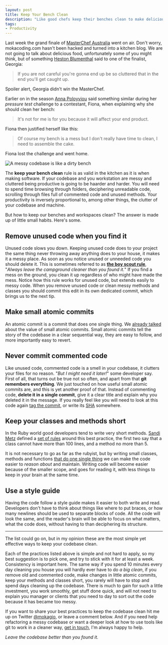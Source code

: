 ```yaml
---
layout: post
title: Keep Your Bench Clean
description: "Like good chefs keep their benches clean to make delicious dishes all day long in the restaurants' kitchens, so good developer keep their codebase clean. It all comes down to little habits, the result of which when summed up together is a tidy, clean and easy to maintain software."
tags:
- Productivity
---
```


Last week the grand finale of [MasterChef Australia](http://tenplay.com.au/channel-ten/masterchef) went on air. Don't worry, mokacoding.com hasn't been hacked and turned into a kitchen blog. We are not going to talk about delicious food, unfortunately some of you might think, but of something [Heston Blumenthal](https://en.wikipedia.org/wiki/Heston_Blumenthal) said to one of the finalist, Georgia:

> If you are not careful you're gonna end up be so cluttered that in the end you'll get caught up.

Spoiler alert, Georgia didn't win the MasterChef.

Earlier on in the season [Anna Poloyviou](http://annapolyviou.com/) said something similar during her _pressure test_ challenge to a contestant, Fiona, when explaining why she should clean her bench:

> It's not for me is for you because it will affect your end product. 

Fiona then justified herself like this:

> Of course my bench is a mess but I don't really have time to clean, I need to assemble the cake.

Fiona lost the challenge and went home.

![A messy codebase is like a dirty bench](https://s3.amazonaws.com/mokacoding/2015-08-04-dirty-bench.png)

The **keep your bench clean** rule is as valid in the kitchen as it is when making software. If your codebase and you workstation are messy and cluttered being productive is going to be haarder and harder. You will need to spend time browsing through folders, deciphering unreadable code, scrolling through files full of commented code and unused methods. Your productivity is inversely proportional to, among other things, the clutter of your codebase and machine.

But how to keep our benches and workspaces clean? The answer is made up of little small habits. Here's some.

## Remove unused code when you find it

Unused code slows you down. Keeping unused code does to your project the same thing never throwing away anything does to your house, it makes it a messy place. As soon as you notice unused or unneeded code you should delete it. This is sometimes referred to as [**the boy scout rule**](http://programmer.97things.oreilly.com/wiki/index.php/The_Boy_Scout_Rule), "_Always leave the campground cleaner than you found it._" If you find a mess on the ground, you clean it up regardless of who might have made the mess. Notice how this rule works for unused code, but extends easily to messy code. When you remove unused code or clean messy methods and classes you should commit this edit in its own dedicated commit, which brings us to the next tip.

## Make small atomic commits

An atomic commit is a commit that does one single thing. We [already talked](https://www.mokacoding.com/blog/5-habits-that-will-make-you-a-better-software-developer/) about the value of small atomic commits. Small atomic commits tell the story of the codebase in a clear sequential way, they are easy to follow, and more importantly easy to revert.

## Never commit commented code

Like unused code, commented code is a smell in your codebase, it clutters your files for no reason. "_But I might need it later!_" some developer say. First of all, that turns out be true not so often, and apart from that **git remembers everything**. We just touched on how useful small atomic commits are, and this is yet another proof of that. Instead of commenting code, **delete it in a single commit**, give it a clear title and explain why you deleted it in the message. If you really feel like you will need to look at this code again [tag the commit](https://git-scm.com/book/en/v2/Git-Basics-Tagging), or write its [SHA](https://schacon.github.io/gitbook/1_the_git_object_model.html) somewhere.

## Keep your classes and methods short

In the Ruby world good developers tend to write very short methods. [Sandi Metz](http://www.sandimetz.com/) defined a [set of rules](https://robots.thoughtbot.com/sandi-metz-rules-for-developers) around this best practice, the first two say that a class cannot have more than 100 lines, and a method no more than 5.

It is not necessary to go as far as the rubyist, but by writing small classes, methods and functions [that do one single thing](https://en.wikipedia.org/wiki/Single_responsibility_principle) we can make the code easier to _reason about_ and maintain. Writing code will become easier because of the smaller scope, and goes for reading it, with less things to keep in your brain at the same time.

## Use a style guide

Having the code follow a style guide makes it easier to both write and read. Developers don't have to think about things like where to put braces, or how many newlines should be used to separate blocks of code. All the code will look the same, and the reader's brain will be able to focus on what matters, what the code does, without having to than deciphering its structure. 

---

The list could go on, but in my opinion these are the most simple yet effective ways to keep your codebase clean.

Each of the practices listed above is simple and not hard to apply, so my best suggestion is to pick one, and try to stick with it for at least a week. Consistency is important here. The same way if you spend 10 minutes every day cleaning you house you will hardly ever have to do _a big clean_, if you remove old and commented code, make changes in little atomic commits, keep your methods and classes short, you rarely will have to stop and spend days cleaning up the codebase. There is much to gain for such a little investment, you work smoothly, get stuff done quick, and will not need to explain you manager or clients that you need to day to sort out the code because it has became too messy. 

If you want to share your best practices to keep the codebase clean hit me up on Twitter [@mokagio](https://twitter.com/mokagio), or leave a comment below. And if you need help refactoring a messy codebase or want a deeper look at how to use tools like git to work in a cleaner way, [get in touch](mailto:gio+refactoring@mokacoding.com), I'm always happy to help.

_Leave the codebase better than you found it._

